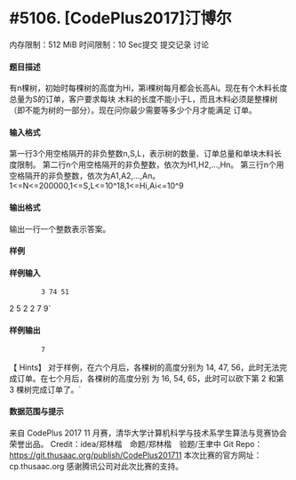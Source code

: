 
# #5106. [CodePlus2017]汀博尔
内存限制：512 MiB 时间限制：10 Sec提交 提交记录 讨论
#### 题目描述
有n棵树，初始时每棵树的高度为Hi，第i棵树每月都会长高Ai。现在有个木料长度总量为S的订单，客户要求每块
木料的长度不能小于L，而且木料必须是整棵树（即不能为树的一部分）。现在问你最少需要等多少个月才能满足
订单。

#### 输入格式
第一行3个用空格隔开的非负整数n,S,L，表示树的数量、订单总量和单块木料长
度限制。
第二行n个用空格隔开的非负整数，依次为H1,H2,...,Hn。
第三行n个用空格隔开的非负整数，依次为A1,A2,...,An。
1<=N<=200000,1<=S,L<=10^18,1<=Hi,Ai<=10^9

#### 输出格式
输出一行一个整数表示答案。

#### 样例

#### 样例输入

			3 74 51
2 5 2
2 7 9`
#### 样例输出

			7
【 Hints】
对于样例，在六个月后，各棵树的高度分别为 14, 47, 56，此时无法完成订单。在七个月后，各棵树的高度分别
为 16, 54, 65，此时可以砍下第 2 和第 3 棵树完成订单了。`
#### 数据范围与提示

来自 CodePlus 2017 11 月赛，清华大学计算机科学与技术系学生算法与竞赛协会 荣誉出品。
Credit：idea/郑林楷　命题/郑林楷　验题/王聿中
Git Repo：https://git.thusaac.org/publish/CodePlus201711
本次比赛的官方网址：cp.thusaac.org
感谢腾讯公司对此次比赛的支持。